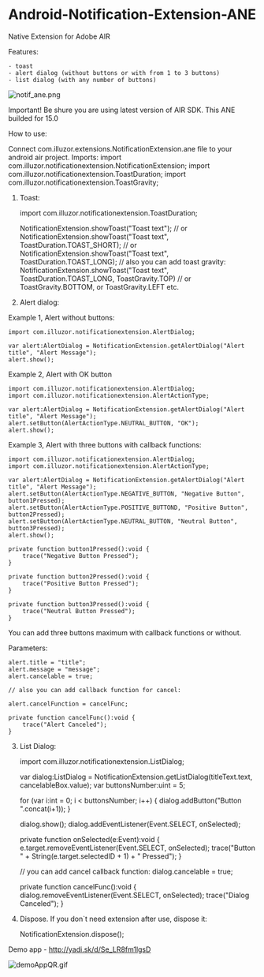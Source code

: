 Android-Notification-Extension-ANE
==================================
Native Extension for Adobe AIR

Features:

	- toast
	- alert dialog (without buttons or with from 1 to 3 buttons)
	- list dialog (with any number of buttons)
	
![notif_ane.png](http://download.illuzor.com/images/github/ane/notif_ane.png)

Important! Be shure you are using latest version of AIR SDK. This ANE builded for 15.0
	
How to use:

Connect com.illuzor.extensions.NotificationExtension.ane file to your android air project.
Imports: 
import com.illuzor.notificationextension.NotificationExtension;
import com.illuzor.notificationextension.ToastDuration;
import com.illuzor.notificationextension.ToastGravity;

1) Toast:

	import com.illuzor.notificationextension.ToastDuration;
	
	NotificationExtension.showToast("Toast text");
	// or
	NotificationExtension.showToast("Toast text", ToastDuration.TOAST_SHORT);
	// or
	NotificationExtension.showToast("Toast text", ToastDuration.TOAST_LONG);
	// also you can add toast gravity:
	NotificationExtension.showToast("Toast text", ToastDuration.TOAST_LONG, ToastGravity.TOP) // or ToastGravity.BOTTOM, or ToastGravity.LEFT etc.
	
2) Alert dialog:

Example 1, Alert without buttons:

	import com.illuzor.notificationextension.AlertDialog;
	
	var alert:AlertDialog = NotificationExtension.getAlertDialog("Alert title", "Alert Message");
	alert.show();
	
Example 2, Alert with OK button
	
	import com.illuzor.notificationextension.AlertDialog;
	import com.illuzor.notificationextension.AlertActionType;

	var alert:AlertDialog = NotificationExtension.getAlertDialog("Alert title", "Alert Message");
	alert.setButton(AlertActionType.NEUTRAL_BUTTON, "OK");
	alert.show();
	
Example 3, Alert with three buttons with callback functions:

	import com.illuzor.notificationextension.AlertDialog;
	import com.illuzor.notificationextension.AlertActionType;

	var alert:AlertDialog = NotificationExtension.getAlertDialog("Alert title", "Alert Message");
	alert.setButton(AlertActionType.NEGATIVE_BUTTON, "Negative Button", button1Pressed);
	alert.setButton(AlertActionType.POSITIVE_BUTTOND, "Positive Button", button2Pressed);
	alert.setButton(AlertActionType.NEUTRAL_BUTTON, "Neutral Button", button3Pressed);
	alert.show();
	
	private function button1Pressed():void {
		trace("Negative Button Pressed");
	}
	
	private function button2Pressed():void {
		trace("Positive Button Pressed");
	}
	
	private function button3Pressed():void {
		trace("Neutral Button Pressed");
	}
	
	
You can add three buttons maximum with callback functions or without.

Parameters:

	alert.title = "title";
	alert.message = "message";
	alert.cancelable = true;
	
	// also you can add callback function for cancel:
	
	alert.cancelFunction = cancelFunc;
	
	private function cancelFunc():void {
		trace("Alert Canceled");
	}
	
3) List Dialog:
	
	import com.illuzor.notificationextension.ListDialog;
	
	var dialog:ListDialog = NotificationExtension.getListDialog(titleText.text, cancelableBox.value);
	var buttonsNumber:uint = 5;
	
	for (var i:int = 0; i < buttonsNumber; i++) {
		dialog.addButton("Button ".concat(i+1));
	}
	
	dialog.show();
	dialog.addEventListener(Event.SELECT, onSelected);
	
	private function onSelected(e:Event):void {
		e.target.removeEventListener(Event.SELECT, onSelected);
		trace("Button " + String(e.target.selectedID + 1) + " Pressed");
	}
	
	// you can add cancel callback function:
	dialog.cancelable = true;
	
	private function cancelFunc():void {
		dialog.removeEventListener(Event.SELECT, onSelected);
		trace("Dialog Canceled");
	}

4) Dispose. If you don`t need extension after use, dispose it:

	NotificationExtension.dispose();

Demo app - http://yadi.sk/d/Se_LR8fm1lgsD

![demoAppQR.gif](http://download.illuzor.com/images/github/ane/demoAppQR.gif)